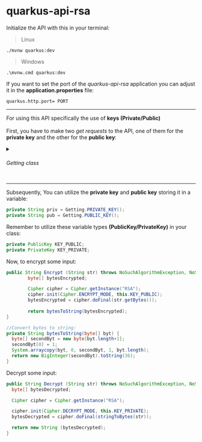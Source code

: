 # quarkus-api-rsa

Initialize the API with this in your terminal:
> Linux
```
./mvnw quarkus:dev
```
> Windows
```
.\mvnw.cmd quarkus:dev
```
If you want to set the port of the _quarkus-api-rsa_ application you can adjust it in the **application.properties** file:
```
quarkus.http.port= PORT
```

- - -

For using this API specifically the use of **keys (Private/Public)**<br><br>
First, you have to make two *get requests* to the API, one of them for the **private key** and the other for the **public key**:
<details>
  <summary><h6>Getting class</h6></summary>
  
```JAVA
public class Getting {

  private final static String urlString = "http://localhost:8081/api/v1";

  public static String PRIVATE_KEY () {
        String priv = urlString.concat("/priv");
        StringBuffer strBuffer = null;
        try {
            URL url = new URL(priv);
            HttpURLConnection connection = (HttpURLConnection) url.openConnection();
            connection.setRequestMethod("GET");

            int response = connection.getResponseCode();

            if (response == HttpURLConnection.HTTP_OK) {
                BufferedReader in = new BufferedReader(new InputStreamReader(connection.getInputStream()));
                String inputLine;
                strBuffer = new StringBuffer();

                while ((inputLine = in.readLine()) != null) {
                    strBuffer.append(inputLine);
                }
                in.close();
            } else {
                System.out.println("GET request failed. Response Code: " + response);
            }
        } catch (Exception e) {
            e.printStackTrace();
        }
        
        return strBuffer.toString();
    }

  public static String PUBLIC_KEY () {
        final String pub = urlString.concat("/pub");
        StringBuffer strBuffer = null;
        try {
            URL url = new URL(pub);
            HttpURLConnection connection = (HttpURLConnection) url.openConnection();
            connection.setRequestMethod("GET");

            int response = connection.getResponseCode();

            if (response == HttpURLConnection.HTTP_OK) {
                BufferedReader in = new BufferedReader(new InputStreamReader(connection.getInputStream()));
                String inputLine;
                strBuffer = new StringBuffer();

                while ((inputLine = in.readLine()) != null) {
                    strBuffer.append(inputLine);
                }
                in.close();
            }
        } catch (Exception e) {
            e.printStackTrace();
        }
        return strBuffer.toString();
    }
}
```
</details>

- - -

Subsequently, You can utilize the **private key** and **public key** storing it in a variable:
```JAVA
private String priv = Getting.PRIVATE_KEY();
private String pub = Getting.PUBLIC_KEY();
```
Remember to utilize these variable types **(PublicKey/PrivateKey)** in your class:
```JAVA
private PublicKey KEY_PUBLIC;
private PrivateKey KEY_PRIVATE;
```
Now, to encrypt some input:
```JAVA
public String Encrypt (String str) throws NoSuchAlgorithmException, NoSuchPaddingException, InvalidKeyException, IllegalBlockSizeException, BadPaddingException {
        byte[] bytesEncrypted;

        Cipher cipher = Cipher.getInstance("RSA");
        cipher.init(Cipher.ENCRYPT_MODE, this.KEY_PUBLIC);
        bytesEncrypted = cipher.doFinal(str.getBytes());
        
        return bytesToString(bytesEncrypted);
}

//Convert bytes to string:
private String bytesToString(byte[] byt) {
  byte[] secondByt = new byte[byt.length+1];
  secondByt[0] = 1;
  System.arraycopy(byt, 0, secondByt, 1, byt.length);
  return new BigInteger(secondByt).toString(36);
}
```
Decrypt some input:
```JAVA
public String Decrypt (String str) throws NoSuchAlgorithmException, NoSuchPaddingException, InvalidKeyException, IllegalBlockSizeException, BadPaddingException {
  byte[] bytesDecrypted;

  Cipher cipher = Cipher.getInstance("RSA");

  cipher.init(Cipher.DECRYPT_MODE, this.KEY_PRIVATE);
  bytesDecrypted = cipher.doFinal(stringToBytes(str));

  return new String (bytesDecrypted);
}
```
